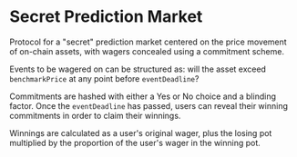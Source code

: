 # Secret Prediction Market

Protocol for a "secret" prediction market centered on the price movement of on-chain assets, with wagers concealed using a commitment scheme.

Events to be wagered on can be structured as: will the asset exceed `benchmarkPrice` at any point before `eventDeadline`?

Commitments are hashed with either a Yes or No choice and a blinding factor. Once the `eventDeadline` has passed, users can reveal their winning commitments in order to claim their winnings.

Winnings are calculated as a user's original wager, plus the losing pot multiplied by the proportion of the user's wager in the winning pot.
